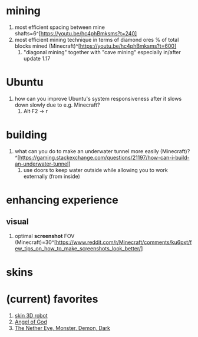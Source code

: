 # mining
1. most efficient spacing between mine shafts=6^[https://youtu.be/hc4phBmksms?t=240]
2. most efficient mining technique in terms of diamond ores % of total blocks mined (Minecraft)^[https://youtu.be/hc4phBmksms?t=600]
	1. "diagonal mining" together with "cave mining" especially in/after update 1.17

# Ubuntu
1. how can you improve Ubuntu's system responsiveness after it slows down slowly due to e.g. Minecraft?
	1. Alt·F2 → r

# building
1. what can you do to make an underwater tunnel more easily (Minecraft)?^[https://gaming.stackexchange.com/questions/21197/how-can-i-build-an-underwater-tunnel]
	1. use doors to keep water outside while allowing you to work externally (from inside)

# enhancing experience
## visual
1. optimal **screenshot** FOV (Minecraft)=30^[https://www.reddit.com/r/Minecraft/comments/ku6pxt/few_tips_on_how_to_make_screenshots_look_better/]

# skins
# (current) favorites
1. [skin 3D robot](https://minecraft.novaskin.me/skin/3585243242/skin-3D-robot)
2. [Angel of God](http://minecraft.novaskin.me/skin/1740323061/Angel-of-God)
3. [The Nether Eye, Monster, Demon, Dark](http://minecraft.novaskin.me/skin/5102313057/The-Nether-Eye-Monster-Demon-Dark)